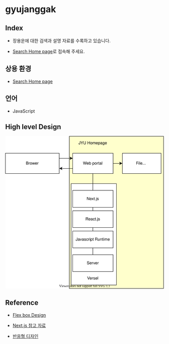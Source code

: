 # gyujanggak

## Index

* 장용운에 대한 검색과 설명 자료를 수록하고 있습니다.

* [Search Home page](https://gyujanggak.vercel.app)로 접속해 주세요.

## 상용 환경

* [Search Home page](https://gyujanggak.vercel.app)

## 언어

* JavaScript

## High level Design

![JYU Homepage HLD /architecure/JYUHomepageHLD.svg 참고](https://raw.githubusercontent.com/YongwoonJang/gyujanggak/master/architecture/JYUHomepageHLD.svg)

## Reference 

* [Flex box Design](https://heropy.blog/2018/11/24/css-flexible-box/)

* [Next.js 참고 자료](https://nextjs.org/docs/getting-started)

* [반응형 디자인](https://www.toptal.com/designers/responsive/responsive-design-best-practices)